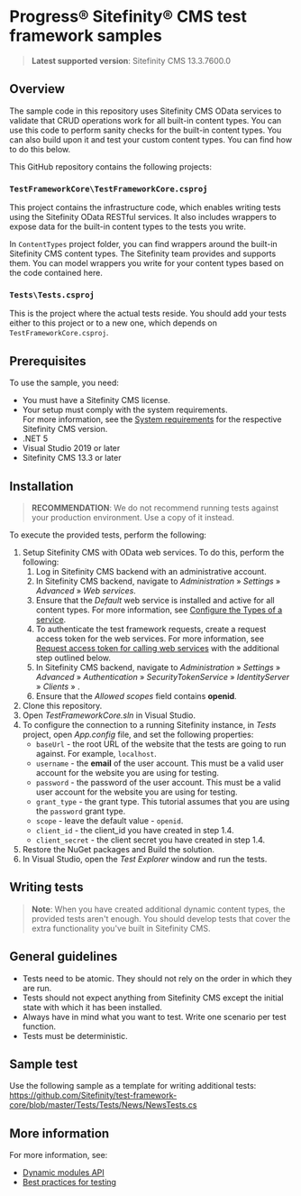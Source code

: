 Progress® Sitefinity® CMS test framework samples
================================================

>**Latest supported version**: Sitefinity CMS 13.3.7600.0

## Overview

The sample code in this repository uses Sitefinity CMS OData services to validate that CRUD operations work for all built-in content types. You can use this code to perform sanity checks for the built-in content types. You can also build upon it and test your custom content types. You can find how to do this below.

This GitHub repository contains the following projects:

### `TestFrameworkCore\TestFrameworkCore.csproj`

This project contains the infrastructure code, which enables writing tests using the Sitefinity OData RESTful services. It also includes wrappers to expose data for the built-in content types to the tests you write.

In `ContentTypes` project folder, you can find wrappers around the built-in Sitefinity CMS content types. The Sitefinity team provides and supports them. You can model wrappers you write for your content types based on the code contained here.

### `Tests\Tests.csproj`

This is the project where the actual tests reside. You should add your tests either to this project or to a new one, which depends on `TestFrameworkCore.csproj`.

## Prerequisites

To use the sample, you need:

* You must have a Sitefinity CMS license.
* Your setup must comply with the system requirements.  
 For more information, see the [System requirements](https://docs.sitefinity.com/system-requirements) for the respective Sitefinity CMS version.
* .NET 5
* Visual Studio 2019 or later
* Sitefinity CMS 13.3 or later

## Installation

>**RECOMMENDATION**: We do not recommend running tests against your production environment. Use a copy of it instead.

To execute the provided tests, perform the following:

1. Setup Sitefinity CMS with OData web services. To do this, perform the following:
   1. Log in Sitefinity CMS backend with an administrative account.
   2. In Sitefinity CMS backend, navigate to _Administration_ » _Settings_ » _Advanced_ » _Web services_.
   3. Ensure that the _Default_ web service is installed and active for all content types. For more information, see [Configure the Types of a service](https://www.progress.com/documentation/sitefinity-cms/configure-the-types).
   4. To authenticate the test framework requests, create a request access token for the web services. For more information, see [Request access token for calling web services](https://www.progress.com/documentation/sitefinity-cms/request-access-token-for-calling-web-services) with the additional step outlined below.
   5. In Sitefinity CMS backend, navigate to _Administration_ » _Settings_ » _Advanced_ » _Authentication_ » _SecurityTokenService_ »  _IdentityServer_ » _Clients_ » <The client you have just created>. 
   6. Ensure that the _Allowed scopes_ field contains **openid**.
2. Clone this repository.
3. Open _TestFrameworkCore.sln_ in Visual Studio.
4. To configure the connection to a running Sitefinity instance, in _Tests_ project, open _App.config_ file, and set the following properties:
   * `baseUrl` - the root URL of the website that the tests are going to run against. For example, `localhost`.
   * `username` - the **email** of the user account. This must be a valid user account for the website you are using for testing.
   * `password` - the password of the user account. This must be a valid user account for the website you are using for testing.
   * `grant_type` - the grant type. This tutorial assumes that you are using the `password` grant type.
   * `scope` - leave the default value - `openid`.
   * `client_id` - the client_id you have created in step 1.4.
   * `client_secret` - the client secret you have created in step 1.4.
5. Restore the NuGet packages and Build the solution.
6. In Visual Studio, open the _Test Explorer_ window and run the tests.

## Writing tests

>**Note**: When you have created additional dynamic content types, the provided tests aren't enough. You should develop tests that cover the extra functionality you've built in Sitefinity CMS.

## General guidelines

* Tests need to be atomic. They should not rely on the order in which they are run.
* Tests should not expect anything from Sitefinity CMS except the initial state with which it has been installed.
* Always have in mind what you want to test. Write one scenario per test function.
* Tests must be deterministic.

## Sample test

Use the following sample as a template for writing additional tests:
https://github.com/Sitefinity/test-framework-core/blob/master/Tests/Tests/News/NewsTests.cs


## More information

For more information, see:

* [Dynamic modules API](https://www.progress.com/documentation/sitefinity-cms/for-developers-dynamic-modules)
* [Best practices for testing](https://www.progress.com/documentation/sitefinity-cms/best-practices-testing)
